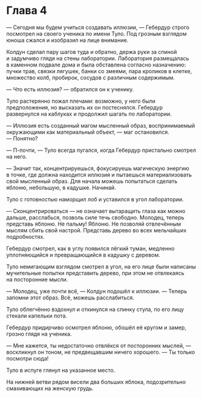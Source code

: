 # Глава 4

— Сегодня мы будем учиться создавать иллюзии, — Гебердур строго посмотрел на своего ученика по имени Туло. Под грозным взглядом юноша сжался и изобразил на лице внимание.

Колдун сделал пару шагов туда и обратно, держа руки за спиной и задумчиво глядя на стены лаборатории. Лаборатория размещалась в каменном подвале дома и была обставлена согласно назначению: пучки трав, связки лягушек, банки со змеями, пара кроликов в клетке, множество колб, пробирок, сосудов с различным содержимым.

— Что есть иллюзия? — обратился он к ученику.

Туло растерянно пожал плечами: возможно, у него были предположения, но высказать их он постеснялся. Гебердур развернулся на каблуках и продолжил шагать по лаборатории.

— Иллюзия есть созданный магом мысленный образ, воспринимаемый окружающими как материальный объект, — маг остановился. — Понятно?

— П-почти, — Туло всегда пугался, когда Гебердур пристально смотрел на него.

— Значит так, концентрируешься, фокусируешь магическую энергию в точке, где должна находится иллюзия и пытаешься материализовать свой мысленный образ. Для начала можешь попытаться сделать яблоню, небольшую, в кадушке. Начинай.

Туло с готовностью наморщил лоб и уставился в угол лаборатории.

— Сконцентрироваться — не означает вытаращить глаза как можно дальше, расслабься, позволь силе течь свободно. Молодец, теперь представь яблоню. Не пальму! Яблоню. Не позволяй отвлечённым мыслям сбить свой настрой. Представь дерево во всех мельчайших подробностях.

Гебердур смотрел, как в углу появился лёгкий туман, медленно уплотняющийся и превращающийся в кадушку с деревом.

Туло немигающим взглядом смотрел в угол, на его лице были написаны мучительные попытки представить дерево, при этом не отвлекаясь на посторонние мысли.

— Молодец, уже почти всё, — Колдун подошёл к иллюзии. — Теперь запомни этот образ. Всё, можешь расслабиться.

Туло облегчённо вздохнул и откинулся на спинку стула, по его лицу стекали капельки пота.

Гебердур придирчиво осмотрел яблоню, обошёл её кругом и замер, грозно глядя на ученика.

— Мне кажется, ты недостаточно отвлёкся от посторонних мыслей, — воскликнул он тоном, не предвещавшим ничего хорошего. — Ты только посмотри сюда!

Туло в испуге глянул на указанное место.

На нижней ветви рядом висели два больших яблока, подозрительно смахивающих на женскую грудь.


